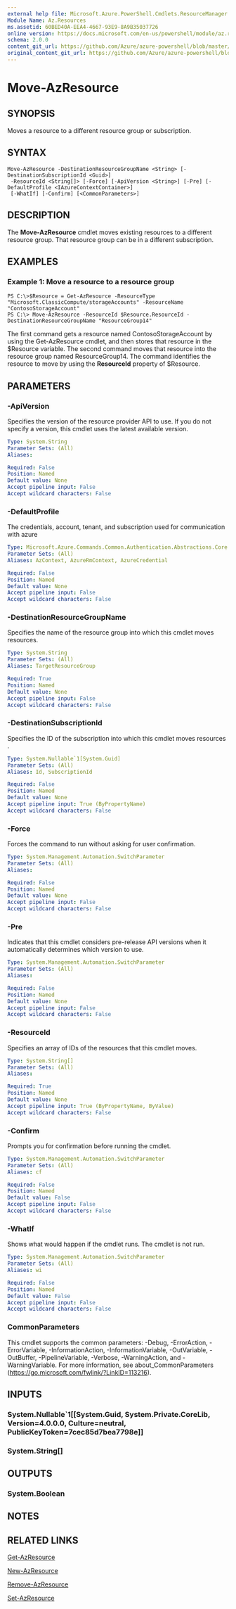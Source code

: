```yaml
---
external help file: Microsoft.Azure.PowerShell.Cmdlets.ResourceManager.dll-Help.xml
Module Name: Az.Resources
ms.assetid: 60BED40A-EEA4-4667-93E9-8A9B35037726
online version: https://docs.microsoft.com/en-us/powershell/module/az.resources/move-azresource
schema: 2.0.0
content_git_url: https://github.com/Azure/azure-powershell/blob/master/src/Resources/Resources/help/Move-AzResource.md
original_content_git_url: https://github.com/Azure/azure-powershell/blob/master/src/Resources/Resources/help/Move-AzResource.md
---
```


# Move-AzResource

## SYNOPSIS
Moves a resource to a different resource group or subscription.

## SYNTAX

```
Move-AzResource -DestinationResourceGroupName <String> [-DestinationSubscriptionId <Guid>]
 -ResourceId <String[]> [-Force] [-ApiVersion <String>] [-Pre] [-DefaultProfile <IAzureContextContainer>]
 [-WhatIf] [-Confirm] [<CommonParameters>]
```

## DESCRIPTION
The **Move-AzResource** cmdlet moves existing resources to a different resource group.
That resource group can be in a different subscription.

## EXAMPLES

### Example 1: Move a resource to a resource group
```
PS C:\>$Resource = Get-AzResource -ResourceType "Microsoft.ClassicCompute/storageAccounts" -ResourceName "ContosoStorageAccount"
PS C:\> Move-AzResource -ResourceId $Resource.ResourceId -DestinationResourceGroupName "ResourceGroup14"
```

The first command gets a resource named ContosoStorageAccount by using the Get-AzResource cmdlet, and then stores that resource in the $Resource variable.
The second command moves that resource into the resource group named ResourceGroup14.
The command identifies the resource to move by using the **ResourceId** property of $Resource.

## PARAMETERS

### -ApiVersion
Specifies the version of the resource provider API to use.
If you do not specify a version, this cmdlet uses the latest available version.

```yaml
Type: System.String
Parameter Sets: (All)
Aliases:

Required: False
Position: Named
Default value: None
Accept pipeline input: False
Accept wildcard characters: False
```

### -DefaultProfile
The credentials, account, tenant, and subscription used for communication with azure

```yaml
Type: Microsoft.Azure.Commands.Common.Authentication.Abstractions.Core.IAzureContextContainer
Parameter Sets: (All)
Aliases: AzContext, AzureRmContext, AzureCredential

Required: False
Position: Named
Default value: None
Accept pipeline input: False
Accept wildcard characters: False
```

### -DestinationResourceGroupName
Specifies the name of the resource group into which this cmdlet moves resources.

```yaml
Type: System.String
Parameter Sets: (All)
Aliases: TargetResourceGroup

Required: True
Position: Named
Default value: None
Accept pipeline input: False
Accept wildcard characters: False
```

### -DestinationSubscriptionId
Specifies the ID of the subscription into which this cmdlet moves resources .

```yaml
Type: System.Nullable`1[System.Guid]
Parameter Sets: (All)
Aliases: Id, SubscriptionId

Required: False
Position: Named
Default value: None
Accept pipeline input: True (ByPropertyName)
Accept wildcard characters: False
```

### -Force
Forces the command to run without asking for user confirmation.

```yaml
Type: System.Management.Automation.SwitchParameter
Parameter Sets: (All)
Aliases:

Required: False
Position: Named
Default value: None
Accept pipeline input: False
Accept wildcard characters: False
```

### -Pre
Indicates that this cmdlet considers pre-release API versions when it automatically determines which version to use.

```yaml
Type: System.Management.Automation.SwitchParameter
Parameter Sets: (All)
Aliases:

Required: False
Position: Named
Default value: None
Accept pipeline input: False
Accept wildcard characters: False
```

### -ResourceId
Specifies an array of IDs of the resources that this cmdlet moves.

```yaml
Type: System.String[]
Parameter Sets: (All)
Aliases:

Required: True
Position: Named
Default value: None
Accept pipeline input: True (ByPropertyName, ByValue)
Accept wildcard characters: False
```

### -Confirm
Prompts you for confirmation before running the cmdlet.

```yaml
Type: System.Management.Automation.SwitchParameter
Parameter Sets: (All)
Aliases: cf

Required: False
Position: Named
Default value: False
Accept pipeline input: False
Accept wildcard characters: False
```

### -WhatIf
Shows what would happen if the cmdlet runs.
The cmdlet is not run.

```yaml
Type: System.Management.Automation.SwitchParameter
Parameter Sets: (All)
Aliases: wi

Required: False
Position: Named
Default value: False
Accept pipeline input: False
Accept wildcard characters: False
```

### CommonParameters
This cmdlet supports the common parameters: -Debug, -ErrorAction, -ErrorVariable, -InformationAction, -InformationVariable, -OutVariable, -OutBuffer, -PipelineVariable, -Verbose, -WarningAction, and -WarningVariable. For more information, see about_CommonParameters (https://go.microsoft.com/fwlink/?LinkID=113216).

## INPUTS

### System.Nullable`1[[System.Guid, System.Private.CoreLib, Version=4.0.0.0, Culture=neutral, PublicKeyToken=7cec85d7bea7798e]]

### System.String[]

## OUTPUTS

### System.Boolean

## NOTES

## RELATED LINKS



[Get-AzResource](./Get-AzResource.md)

[New-AzResource](./New-AzResource.md)

[Remove-AzResource](./Remove-AzResource.md)

[Set-AzResource](./Set-AzResource.md)


